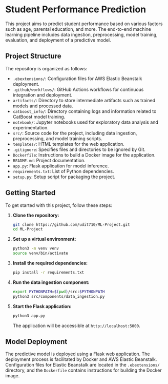# Student Performance Prediction

This project aims to predict student performance based on various factors such as age, parental education, and more. The end-to-end machine learning pipeline includes data ingestion, preprocessing, model training, evaluation, and deployment of a predictive model.

## Project Structure

The repository is organized as follows:

- `.ebextensions/`: Configuration files for AWS Elastic Beanstalk deployment.
- `.github/workflows/`: GitHub Actions workflows for continuous integration and deployment.
- `artifacts/`: Directory to store intermediate artifacts such as trained models and processed data.
- `catboost_info/`: Directory containing logs and information related to CatBoost model training.
- `notebook/`: Jupyter notebooks used for exploratory data analysis and experimentation.
- `src/`: Source code for the project, including data ingestion, preprocessing, and model training scripts.
- `templates/`: HTML templates for the web application.
- `.gitignore`: Specifies files and directories to be ignored by Git.
- `Dockerfile`: Instructions to build a Docker image for the application.
- `README.md`: Project documentation.
- `app.py`: Flask application for model inference.
- `requirements.txt`: List of Python dependencies.
- `setup.py`: Setup script for packaging the project.

## Getting Started

To get started with this project, follow these steps:

1. **Clone the repository:**

   ```bash
   git clone https://github.com/udit710/ML-Project.git
   cd ML-Project
   ```

2. **Set up a virtual environment:**

   ```bash
   python3 -m venv venv
   source venv/bin/activate
   ```

3. **Install the required dependencies:**

   ```bash
   pip install -r requirements.txt
   ```

4. **Run the data ingestion component:**

   ```bash
   export PYTHONPATH=$(pwd)/src:$PYTHONPATH
   python3 src/components/data_ingestion.py
   ```

5. **Start the Flask application:**

   ```bash
   python3 app.py
   ```

   The application will be accessible at `http://localhost:5000`.

## Model Deployment

The predictive model is deployed using a Flask web application. The deployment process is facilitated by Docker and AWS Elastic Beanstalk. Configuration files for Elastic Beanstalk are located in the `.ebextensions/` directory, and the `Dockerfile` contains instructions for building the Docker image.
